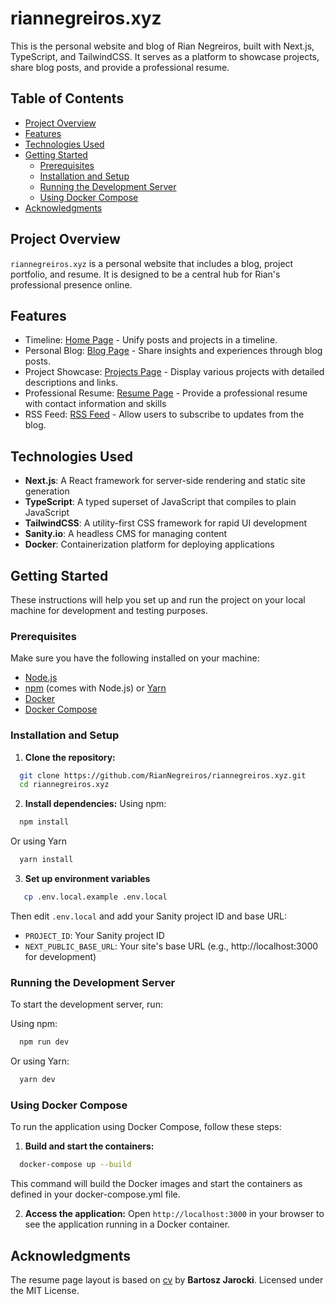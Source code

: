 # riannegreiros.xyz

This is the personal website and blog of Rian Negreiros, built with Next.js, TypeScript, and TailwindCSS. It serves as a platform to showcase projects, share blog posts, and provide a professional resume.

## Table of Contents

- [Project Overview](#project-overview)
- [Features](#features)
- [Technologies Used](#technologies-used)
- [Getting Started](#getting-started)
  - [Prerequisites](#prerequisites)
  - [Installation and Setup](#installation-and-setup)
  - [Running the Development Server](#running-the-development-server)
  - [Using Docker Compose](#using-docker-compose)
- [Acknowledgments](#acknowledgments)

## Project Overview

`riannegreiros.xyz` is a personal website that includes a blog, project portfolio, and resume. It is designed to be a central hub for Rian's professional presence online.

## Features

- Timeline: [Home Page](https://www.riannegreiros.xyz) - Unify posts and projects in a timeline.
- Personal Blog: [Blog Page](https://www.riannegreiros.xyz/blog) - Share insights and experiences through blog posts.
- Project Showcase: [Projects Page](https://www.riannegreiros.xyz/projects) - Display various projects with detailed descriptions and links.
- Professional Resume: [Resume Page](https://www.riannegreiros.xyz/resume) - Provide a professional resume with contact information and skills
- RSS Feed: [RSS Feed](https://www.riannegreiros.xyz/api/rss) - Allow users to subscribe to updates from the blog.

## Technologies Used

- **Next.js**: A React framework for server-side rendering and static site generation
- **TypeScript**: A typed superset of JavaScript that compiles to plain JavaScript
- **TailwindCSS**: A utility-first CSS framework for rapid UI development
- **Sanity.io**: A headless CMS for managing content
- **Docker**: Containerization platform for deploying applications

## Getting Started

These instructions will help you set up and run the project on your local machine for development and testing purposes.

### Prerequisites

Make sure you have the following installed on your machine:

- [Node.js](https://nodejs.org/)
- [npm](https://www.npmjs.com/) (comes with Node.js) or [Yarn](https://yarnpkg.com/)
- [Docker](https://www.docker.com/get-started)
- [Docker Compose](https://docs.docker.com/compose/install/)

### Installation and Setup

1. **Clone the repository:**

```bash
  git clone https://github.com/RianNegreiros/riannegreiros.xyz.git
  cd riannegreiros.xyz
```

2. **Install dependencies:**
   Using npm:

```bash
  npm install
```

Or using Yarn

```bash
  yarn install
```

3. **Set up environment variables**

```bash
   cp .env.local.example .env.local
```

Then edit `.env.local` and add your Sanity project ID and base URL:
- `PROJECT_ID`: Your Sanity project ID
- `NEXT_PUBLIC_BASE_URL`: Your site's base URL (e.g., http://localhost:3000 for development)

### Running the Development Server

To start the development server, run:

Using npm:

```bash
  npm run dev
```

Or using Yarn:

```bash
  yarn dev
```

### Using Docker Compose

To run the application using Docker Compose, follow these steps:

1. **Build and start the containers:**

```bash
  docker-compose up --build
```

This command will build the Docker images and start the
containers as defined in your docker-compose.yml file.

2. **Access the application:** Open `http://localhost:3000` in your browser to see the application running in a Docker container.

## Acknowledgments

The resume page layout is based on [cv](https://github.com/BartoszJarocki/cv) by **Bartosz Jarocki**. Licensed under the MIT License.
